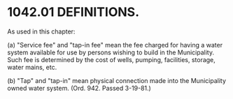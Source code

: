 1042.01 DEFINITIONS.
====================

As used in this chapter:

​(a) "Service fee" and "tap-in fee" mean the fee charged for having a
water system available for use by persons wishing to build in the
Municipality. Such fee is determined by the cost of wells, pumping,
facilities, storage, water mains, etc.

​(b) "Tap" and "tap-in" mean physical connection made into the
Municipality owned water system. (Ord. 942. Passed 3-19-81.)
